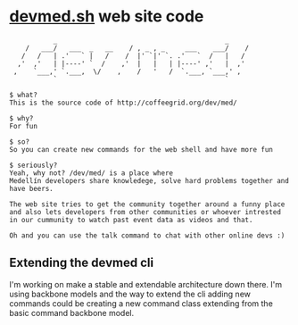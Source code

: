 [devmed.sh](devmed.sh) web site code
==========

```
           _                                          _
    /   ___/   ___  _   __    / , _ , _     ___    ___/    /
   /   /   | .'   ` |   /    /  |' `|' `. .'   `  /   |   /
  ,'  ,'   | |----' `  /    ,'  |   |   | |----' ,'   |  ,'
 ,    `___,' `.___,  \/    ,    /   '   /  `.___, `___,' ,
           `                                          `

$ what?
This is the source code of http://coffeegrid.org/dev/med/

$ why?
For fun

$ so?
So you can create new commands for the web shell and have more fun

$ seriously?
Yeah, why not? /dev/med/ is a place where
Medellín developers share knowledege, solve hard problems together and have beers.

The web site tries to get the community together around a funny place
and also lets developers from other communities or whoever intrested
in our cummunity to watch past event data as videos and that.

Oh and you can use the talk command to chat with other online devs :)

```

## Extending the devmed cli

I'm working on make a stable and extendable architecture down there.
I'm using backbone models and the way to extend the cli adding new commands
could be creating a new command class extending from the basic command backbone model.